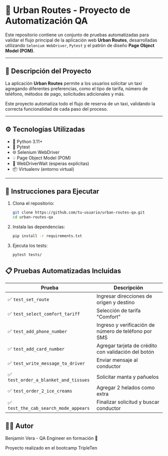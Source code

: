 # 🚖 Urban Routes - Proyecto de Automatización QA

Este repositorio contiene un conjunto de pruebas automatizadas para validar el flujo principal de la aplicación web **Urban Routes**, desarrolladas utilizando `Selenium WebDriver`, `Pytest` y el patrón de diseño **Page Object Model (POM)**.

---

## 📌 Descripción del Proyecto

La aplicación **Urban Routes** permite a los usuarios solicitar un taxi agregando diferentes preferencias, como el tipo de tarifa, número de teléfono, métodos de pago, solicitudes adicionales y más.

Este proyecto automatiza todo el flujo de reserva de un taxi, validando la correcta funcionalidad de cada paso del proceso.

---

## ⚙️ Tecnologías Utilizadas

- 🐍 Python 3.11+
- 🧪 Pytest
- 🌐 Selenium WebDriver
- 💡 Page Object Model (POM)
- 🔧 WebDriverWait (esperas explícitas)
- 📦 Virtualenv (entorno virtual)

---

## 🚀 Instrucciones para Ejecutar

1. Clona el repositorio:

   ```bash
   git clone https://github.com/tu-usuario/urban-routes-qa.git
   cd urban-routes-qa
   
2. Instala las dependencias:

   ```bash
   pip install -r requirements.txt

3. Ejecuta los tests:

   ```bash
   pytest tests/

## 📋 Pruebas Automatizadas Incluidas   

   | Prueba                               | Descripción                                          |
   | ------------------------------------ | ---------------------------------------------------- |
   | ✅ `test_set_route`                   | Ingresar direcciones de origen y destino             |
   | ✅ `test_select_comfort_tariff`       | Selección de tarifa "Comfort"                        |
   | ✅ `test_add_phone_number`            | Ingreso y verificación de número de teléfono por SMS |
   | ✅ `test_add_card_number`             | Agregar tarjeta de crédito con validación del botón  |
   | ✅ `test_write_message_to_driver`     | Enviar mensaje al conductor                          |
   | ✅ `test_order_a_blanket_and_tissues` | Solicitar manta y pañuelos                           |
   | ✅ `test_order_2_ice_creams`          | Agregar 2 helados como extra                         |
   | ✅ `test_the_cab_search_mode_appears` | Finalizar solicitud y buscar conductor               |
   
## 👨‍💻 Autor
Benjamín Vera - QA Engineer en formación 🚀

Proyecto realizado en el bootcamp TripleTen


   
